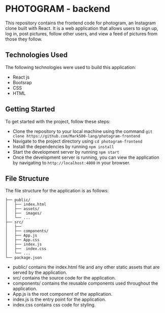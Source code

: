 # PHOTOGRAM - backend
This repository contains the frontend code for photogram, an Instagram clone built with React. It is a web application that allows users to sign up, log in, post pictures, follow other users, and view a feed of pictures from those they follow.

## Technologies Used
The following technologies were used to build this application:

- React js
- Bootsrap
- CSS
- HTML



## Getting Started
To get started with the project, follow these steps:

- Clone the repository to your local machine using the command `git clone https://github.com/Mark500-lang/photogram-frontend`
- Navigate to the project directory using `cd photogram-frontend`
- Install the dependencies by running `npm install`
- Start the development server by running `npm start`
- Once the development server is running, you can view the application by navigating to `http://localhost:4000` in your browser.

## File Structure
The file structure for the application is as follows:

```
├── public/
│   ├── index.html
│   ├── assets/
│   ├──  images/
│   └── ...
├── src/
│   ├── 
│   ├── components/
│   ├── App.js
│   ├── App.css
│   ├── index.js
│   ├──  index.css
│   └── ...
└── package.json
```

- public/ contains the index.html file and any other static assets that are served by the application.
- src/ contains the source code for the application.
- components/ contains the reusable components used throughout the application.
- App.js is the root component of the application.
- index.js is the entry point for the application.
- index.css contains css code for styling.